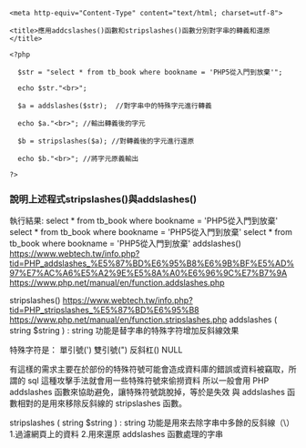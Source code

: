 <!DOCTYPE HTML >

<html>

  <head>

    <meta http-equiv="Content-Type" content="text/html; charset=utf-8">

    <title>應用addcslashes()函數和stripslashes()函數分別對字串的轉義和還原</title>

  </head>

  <body>

    <?php

      $str = "select * from tb_book where bookname = 'PHP5從入門到放棄'";

      echo $str."<br>";

      $a = addslashes($str);  //對字串中的特殊字元進行轉義

      echo $a."<br>"; //輸出轉義後的字元

      $b = stripslashes($a); //對轉義後的字元進行還原

      echo $b."<br>"; //將字元原義輸出

    ?>

  </body>

</html>

### 說明上述程式stripslashes()與addslashes()
執行結果:
select * from tb_book where bookname = 'PHP5從入門到放棄'
select * from tb_book where bookname = \'PHP5從入門到放棄\'
select * from tb_book where bookname = 'PHP5從入門到放棄'
addslashes()
https://www.webtech.tw/info.php?tid=PHP_addslashes_%E5%87%BD%E6%95%B8%E6%9B%BF%E5%AD%97%E7%AC%A6%E5%A2%9E%E5%8A%A0%E6%96%9C%E7%B7%9A
https://www.php.net/manual/en/function.addslashes.php

stripslashes()
https://www.webtech.tw/info.php?tid=PHP_stripslashes_%E5%87%BD%E6%95%B8
https://www.php.net/manual/en/function.stripslashes.php
addslashes ( string $string ) : string
功能是替字串的特殊字符增加反斜線效果

特殊字符是：
單引號(')
雙引號(")
反斜杠(\)
NULL

有這樣的需求主要在於部份的特殊符號可能會造成資料庫的錯誤或資料被竊取，所謂的 sql 這種攻擊手法就會用一些特殊符號來偷撈資料
所以一般會用 PHP addslashes 函數來協助避免，讓特殊符號跳脫掉，等於是失效
與 addslashes 函數相對的是用來移除反斜線的 stripslashes 函數。


stripslashes ( string $string ) : string
功能是用來去除字串中多餘的反斜線（\）
1.過濾網頁上的資料
2.用來還原 addslashes 函數處理的字串
